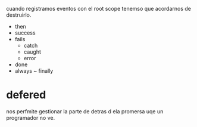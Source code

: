 cuando registramos eventos con el root scope tenemso que acordarnos de destruirlo.


* then
* success
* fails
  * catch
  * caught
  * error
* done
* always ~ finally



# defered

nos perfmite gestionar la parte de detras d ela promersa uqe un programador no ve.
